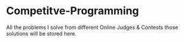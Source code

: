 # Competitve-Programming
All the problems I solve from different Online Judges &amp; Contests those solutions will be stored here.

